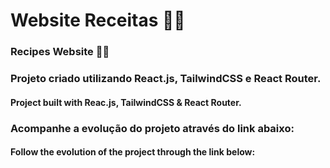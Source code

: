 # Website Receitas 🥗🍴
### Recipes Website 🥗🍴

### Projeto criado utilizando React.js, TailwindCSS e React Router.
#### Project built with Reac.js, TailwindCSS & React Router.


### Acompanhe a evolução do projeto através do link abaixo:
#### Follow the evolution of the project through the link below:

